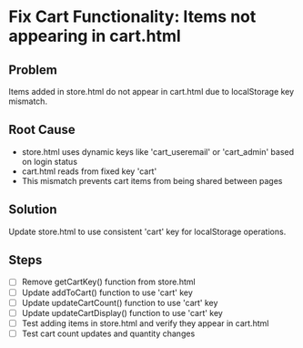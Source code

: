 # Fix Cart Functionality: Items not appearing in cart.html

## Problem
Items added in store.html do not appear in cart.html due to localStorage key mismatch.

## Root Cause
- store.html uses dynamic keys like 'cart_useremail' or 'cart_admin' based on login status
- cart.html reads from fixed key 'cart'
- This mismatch prevents cart items from being shared between pages

## Solution
Update store.html to use consistent 'cart' key for localStorage operations.

## Steps
- [ ] Remove getCartKey() function from store.html
- [ ] Update addToCart() function to use 'cart' key
- [ ] Update updateCartCount() function to use 'cart' key
- [ ] Update updateCartDisplay() function to use 'cart' key
- [ ] Test adding items in store.html and verify they appear in cart.html
- [ ] Test cart count updates and quantity changes
